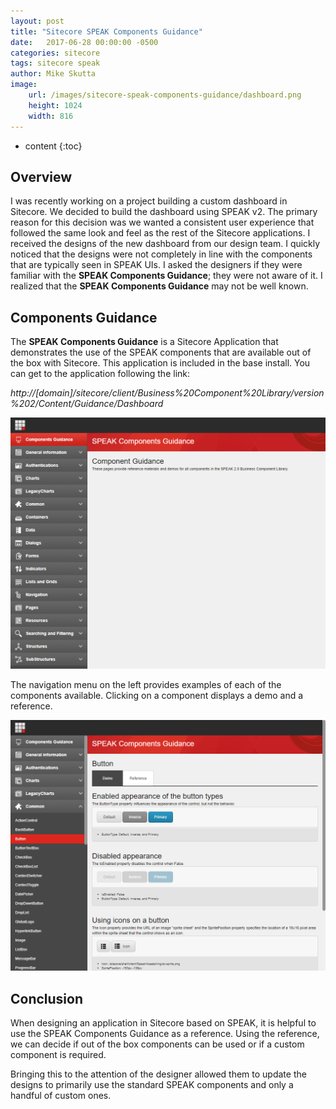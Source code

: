 ```yaml
---
layout: post
title: "Sitecore SPEAK Components Guidance"
date:   2017-06-28 00:00:00 -0500
categories: sitecore
tags: sitecore speak
author: Mike Skutta
image:
    url: /images/sitecore-speak-components-guidance/dashboard.png
    height: 1024
    width: 816
---
```


* content
{:toc}

## Overview

I was recently working on a project building a custom dashboard in Sitecore. We decided to build the dashboard using SPEAK v2. The primary reason for this decision was we wanted a consistent user experience that followed the same look and feel as the rest of the Sitecore applications.  I received the designs of the new dashboard from our design team.  I quickly noticed that the designs were not completely in line with the components that are typically seen in SPEAK UIs.  I asked the designers if they were familiar with the **SPEAK Components Guidance**; they were not aware of it.  I realized that the **SPEAK Components Guidance** may not be well known.




## Components Guidance

The **SPEAK Components Guidance** is a Sitecore Application that demonstrates the use of the SPEAK components that are available out of the box with Sitecore.  This application is included in the base install.  You can get to the application following the link:

*http://[domain]/sitecore/client/Business%20Component%20Library/version%202/Content/Guidance/Dashboard*

![SPEAK Components Guidance Dashboard](/images/sitecore-speak-components-guidance/dashboard.png)

The navigation menu on the left provides examples of each of the components available.  Clicking on a component displays a demo and a reference.

![SPEAK Components Guidance Button](/images/sitecore-speak-components-guidance/button.png)

## Conclusion

When designing an application in Sitecore based on SPEAK, it is helpful to use the SPEAK Components Guidance as a reference.  Using the reference, we can decide if out of the box components can be used or if a custom component is required.

Bringing this to the attention of the designer allowed them to update the designs to primarily use the standard SPEAK components and only a handful of custom ones.

